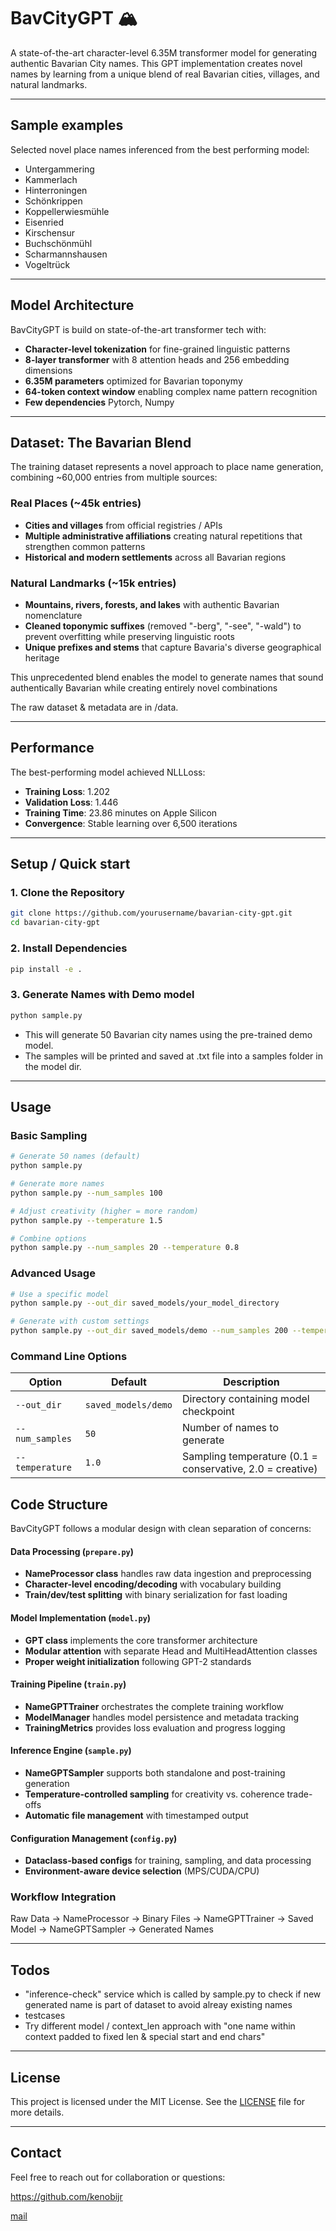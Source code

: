# BavCityGPT 🏔️

A state-of-the-art character-level 6.35M transformer model for generating authentic Bavarian City names. This GPT implementation creates novel names by learning from a unique blend of real Bavarian cities, villages, and natural landmarks. 

---

## Sample examples
Selected novel place names inferenced from the best performing model:

- Untergammering
- Kammerlach
- Hinterroningen
- Schönkrippen
- Koppellerwiesmühle
- Eisenried
- Kirschensur
- Buchschönmühl
- Scharmannshausen
- Vogeltrück

---

## Model Architecture

BavCityGPT is build on state-of-the-art transformer tech with:
- **Character-level tokenization** for fine-grained linguistic patterns
- **8-layer transformer** with 8 attention heads and 256 embedding dimensions
- **6.35M parameters** optimized for Bavarian toponymy
- **64-token context window** enabling complex name pattern recognition
- **Few dependencies** Pytorch, Numpy

---

## Dataset: The Bavarian Blend

The training dataset represents a novel approach to place name generation, combining ~60,000 entries from multiple sources:

### Real Places (~45k entries)
- **Cities and villages** from official registries / APIs
- **Multiple administrative affiliations** creating natural repetitions that strengthen common patterns
- **Historical and modern settlements** across all Bavarian regions

### Natural Landmarks (~15k entries) 
- **Mountains, rivers, forests, and lakes** with authentic Bavarian nomenclature
- **Cleaned toponymic suffixes** (removed "-berg", "-see", "-wald") to prevent overfitting while preserving linguistic roots
- **Unique prefixes and stems** that capture Bavaria's diverse geographical heritage

This unprecedented blend enables the model to generate names that sound authentically Bavarian while creating entirely novel combinations

The raw dataset & metadata are in /data.

---

## Performance

The best-performing model achieved NLLLoss:
- **Training Loss**: 1.202
- **Validation Loss**: 1.446
- **Training Time**: 23.86 minutes on Apple Silicon
- **Convergence**: Stable learning over 6,500 iterations

---

## Setup / Quick start

### 1. Clone the Repository

```bash
git clone https://github.com/yourusername/bavarian-city-gpt.git
cd bavarian-city-gpt
```


### 2. Install Dependencies

```bash
pip install -e .
```

### 3. Generate Names with Demo model

```bash
python sample.py
```
- This will generate 50 Bavarian city names using the pre-trained demo model.
- The samples will be printed and saved at .txt file into a samples folder in the model dir.
---

## Usage

### Basic Sampling

```bash
# Generate 50 names (default)
python sample.py

# Generate more names
python sample.py --num_samples 100

# Adjust creativity (higher = more random)
python sample.py --temperature 1.5

# Combine options
python sample.py --num_samples 20 --temperature 0.8
```
### Advanced Usage

```bash
# Use a specific model
python sample.py --out_dir saved_models/your_model_directory

# Generate with custom settings
python sample.py --out_dir saved_models/demo --num_samples 200 --temperature 1.2
```

### Command Line Options

| Option | Default | Description |
|--------|---------|-------------|
| `--out_dir` | `saved_models/demo` | Directory containing model checkpoint |
| `--num_samples` | `50` | Number of names to generate |
| `--temperature` | `1.0` | Sampling temperature (0.1 = conservative, 2.0 = creative) |


## Code Structure

BavCityGPT follows a modular design with clean separation of concerns:

#### Data Processing (`prepare.py`)
- **NameProcessor class** handles raw data ingestion and preprocessing
- **Character-level encoding/decoding** with vocabulary building
- **Train/dev/test splitting** with binary serialization for fast loading

#### Model Implementation (`model.py`)
- **GPT class** implements the core transformer architecture
- **Modular attention** with separate Head and MultiHeadAttention classes
- **Proper weight initialization** following GPT-2 standards

#### Training Pipeline (`train.py`)
- **NameGPTTrainer** orchestrates the complete training workflow
- **ModelManager** handles model persistence and metadata tracking
- **TrainingMetrics** provides loss evaluation and progress logging

#### Inference Engine (`sample.py`)
- **NameGPTSampler** supports both standalone and post-training generation
- **Temperature-controlled sampling** for creativity vs. coherence trade-offs
- **Automatic file management** with timestamped output

#### Configuration Management (`config.py`)
- **Dataclass-based configs** for training, sampling, and data processing
- **Environment-aware device selection** (MPS/CUDA/CPU)

### Workflow Integration
Raw Data → NameProcessor → Binary Files → NameGPTTrainer → Saved Model → NameGPTSampler → Generated Names

---

## Todos
- "inference-check" service which is called by sample.py to check if new generated name is part of dataset to avoid alreay existing names
- testcases
- Try different model / context_len approach with "one name within context padded to fixed len & special start and end chars"

---

## License
This project is licensed under the MIT License. See the [LICENSE](LICENSE) file for more details.

---

## Contact
Feel free to reach out for collaboration or questions:

https://github.com/kenobijr

[mail](mailto:22.scree_rhino@icloud.com)

